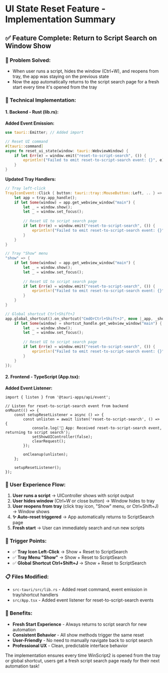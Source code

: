 # UI State Reset Feature - Implementation Summary

## ✅ **Feature Complete: Return to Script Search on Window Show**

### **🎯 Problem Solved:**
- When user runs a script, hides the window (Ctrl+W), and reopens from tray, the app was staying on the previous state
- Now the app automatically returns to the script search page for a fresh start every time it's opened from the tray

### **🔧 Technical Implementation:**

#### **1. Backend - Rust (lib.rs):**

**Added Event Emission:**
```rust
use tauri::Emitter; // Added import

// Reset UI command
#[tauri::command]
async fn reset_ui_state(window: tauri::WebviewWindow) {
    if let Err(e) = window.emit("reset-to-script-search", ()) {
        eprintln!("Failed to emit reset-to-script-search event: {}", e);
    }
}
```

**Updated Tray Handlers:**
```rust
// Tray left-click
TrayIconEvent::Click { button: tauri::tray::MouseButton::Left, .. } => {
    let app = tray.app_handle();
    if let Some(window) = app.get_webview_window("main") {
        let _ = window.show();
        let _ = window.set_focus();
        
        // Reset UI to script search page
        if let Err(e) = window.emit("reset-to-script-search", ()) {
            eprintln!("Failed to emit reset-to-script-search event: {}", e);
        }
    }
}

// Tray "Show" menu
"show" => {
    if let Some(window) = app.get_webview_window("main") {
        let _ = window.show();
        let _ = window.set_focus();
        
        // Reset UI to script search page
        if let Err(e) = window.emit("reset-to-script-search", ()) {
            eprintln!("Failed to emit reset-to-script-search event: {}", e);
        }
    }
}

// Global shortcut Ctrl+Shift+J
app.global_shortcut().on_shortcut("CmdOrCtrl+Shift+J", move |_app, _shortcut, _event| {
    if let Some(window) = shortcut_handle.get_webview_window("main") {
        let _ = window.show();
        let _ = window.set_focus();
        
        // Reset UI to script search page
        if let Err(e) = window.emit("reset-to-script-search", ()) {
            eprintln!("Failed to emit reset-to-script-search event: {}", e);
        }
    }
});
```

#### **2. Frontend - TypeScript (App.tsx):**

**Added Event Listener:**
```tsx
import { listen } from '@tauri-apps/api/event';

// Listen for reset-to-script-search event from backend
onMount(() => {
    const setupResetListener = async () => {
        const unlisten = await listen('reset-to-script-search', () => {
            console.log('🔄 App: Received reset-to-script-search event, returning to script search');
            setShowUIController(false);
            clearRequest();
        });
        
        onCleanup(unlisten);
    };
    
    setupResetListener();
});
```

### **🎯 User Experience Flow:**

1. **User runs a script** → UIController shows with script output
2. **User hides window** (Ctrl+W or close button) → Window hides to tray
3. **User reopens from tray** (click tray icon, "Show" menu, or Ctrl+Shift+J) → Window shows
4. **✨ Auto-reset triggered** → App automatically returns to ScriptSearch page
5. **Fresh start** → User can immediately search and run new scripts

### **🔧 Trigger Points:**
- ✅ **Tray Icon Left-Click** → Show + Reset to ScriptSearch
- ✅ **Tray Menu "Show"** → Show + Reset to ScriptSearch  
- ✅ **Global Shortcut Ctrl+Shift+J** → Show + Reset to ScriptSearch

### **📋 Files Modified:**
- `src-tauri/src/lib.rs` - Added reset command, event emission in tray/shortcut handlers
- `src/App.tsx` - Added event listener for reset-to-script-search events

### **🎉 Benefits:**
- **Fresh Start Experience** - Always returns to script search for new automation
- **Consistent Behavior** - All show methods trigger the same reset
- **User-Friendly** - No need to manually navigate back to script search
- **Professional UX** - Clean, predictable interface behavior

The implementation ensures every time WinScript2 is opened from the tray or global shortcut, users get a fresh script search page ready for their next automation task!
